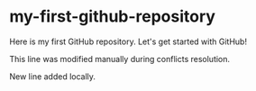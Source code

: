# my-first-github-repository
Here is my first GitHub repository. Let's get started with GitHub!

This line was modified manually during conflicts resolution. 

New line added locally.
